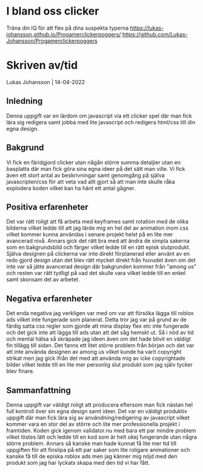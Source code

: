 # I bland oss clicker
Träna din IQ för att flex på dina suspekta typerna
https://lukas-johansson.github.io/Progamerclickerpoggers/
https://github.com/Lukas-Johansson/Progamerclickerpoggers


# Skriven av/tid
Lukas Johansson | 14-04-2022

## Inledning
Denna uppgift var en lärdom om javascript via ett clicker spel där man fick lära sig redigera samt jobba med lite javascript och redigera html/css till din egna design.
 
## Bakgrund
Vi fick en färidgjord clicker utan någån större summa detaljier utan en basplatta där man fick göra sina egna ideer på det sätt man ville. Vi fick även ett stort antal av beskrivningar samt genomgång på själva javascripten/css för att veta vad allt gjort så att man inte skulle råka explodera koden vilket kan ha hänt ett antal gågner.

## Positiva erfarenheter
Det var rätt roligt att få arbeta med keyframes samt rotation med de olika bilderna vilket ledde till att jag lärde mig en hel del av animation inom css vilket kommer kunna användas i senare projekt helst på en lite mer avancerad nivå. Annars gick det rätt bra med att ändra de simpla sakerna som en bakgrundsbild och färger vilket ledde till en rätt episk slutprodukt. Själva designen på clickerna var inte direkt förplanerad eller använt av en redo gjord design utan det blev rätt mycket direkt från huvudet även om det inte var så jätte avancerad design där bakgrunden kommer från "among us" och resten var rätt tydligt på vad det skulle vara vilket ledde till en enkel samt skonsam del av arbetet.

## Negativa erfarenheter
Det enda negativa jag verkligen var med om var att försöka lägga till roblox ads vilket inte fungerade som planerat. Detta tror jag var på grund av de färdig satta css regler som gjorde att mina display flex etc inte fungerade och det gick inte att lägga till ads utan att det såg hemskt ut. Så i nöd av tid och mental hälsa så skräpade jag ideen även om det hade blivit en väldigt fin tillägg till sidan. Det fanns ett litet större problem från början och det var att inte använda designen av among us vilket kunde ha varit copyright strikat men jag gick ifrån det med att använda mig av icke copyrightade bilder vilket ledde till en lite mer personlig slut produkt som jag själv tycker blev finare.

## Sammanfattning
Denna uppgift var väldigt roligt att producera eftersom man fick nästan hel full kontroll över sin egna design samt ideer. Det var en väldigt produktiv uppgift där man fick lära sig av användning/redigering av javascript vilket kommer vara en stor del av större och lite mer professionella projekt i framtiden. Koden gick igenom validator.nu med bara ett par mindre problem vilket löstes lätt och ledde till en kod som är helt okej fungerande utan några större problem. Annars så kanske man hade kunnat få lite mer tid till uppgiften för att finslipa på ett par saker som lite roligare animationer och kanske få till de episka roblox ads men jag känner mig nöjd med den produkt som jag har lyckats skapa med den tid vi har fått.
 



